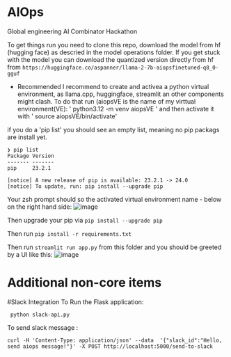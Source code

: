 # AIOps

Global engineering AI Combinator Hackathon

To get things run you need to clone this repo, download the model from hf (hugging face) as descried in the model operations folder.
If you get stuck with the model you can download the quantized version directly from hf from ` https://huggingface.co/aspanner/llama-2-7b-aiopsfinetuned-q8_0-gguf `

- Recommended
I recommend to create and activea a python virtual environment, as llama.cpp, huggingface, streamlit an other components might clash.
To do that run (aiopsVE is the name of my virttual environment(VE):
' python3.12 -m venv aiopsVE '
and then activate it with
' source aiopsVE/bin/activate'

if you do a 'pip list' you should see an empty list, meaning no pip packags are install yet.

```
❯ pip list
Package Version
------- -------
pip     23.2.1

[notice] A new release of pip is available: 23.2.1 -> 24.0
[notice] To update, run: pip install --upgrade pip
```
Your zsh prompt should so the activated virtual environment name - below on the right hand side:
![image](https://github.com/aspanner/AIOps/assets/16040521/769659ec-b9d3-4249-8485-1fef1af5e493)

Then upgrade your pip via ` pip install --upgrade pip `

Then run ` pip install -r requirements.txt `

Then run ` streamlit run app.py ` from this folder and you should be greeted by a UI like this:
![image](https://github.com/aspanner/AIOps/assets/16040521/1ae164b6-6e69-4663-aa16-3daae475d769)


# Additional non-core items
#Slack Integration
To Run the Flask application:
    
     python slack-api.py

To send slack message : 

    curl -H 'Content-Type: application/json' --data  '{"slack_id":"Hello, send aiops message!"}' -X POST http://localhost:5000/send-to-slack

